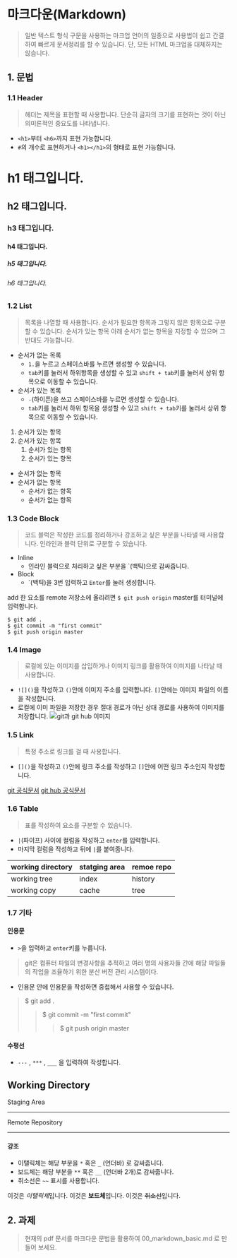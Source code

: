 # 마크다운(Markdown)
> 일반 텍스트 형식 구문을 사용하는 마크업 언어의 일종으로 사용법이 쉽고 간결하여 빠르게 문서정리를 할 수 있습니다. 단, 모든 HTML 마크업을 대체하지는 않습니다.

## 1. 문법
### 1.1 Header
> 헤더는 제목을 표현할 때 사용합니다. 단순히 글자의 크기를 표현하는 것이 아닌 의미론적인 중요도를 나타냅니다. 
- `<h1>`부터 `<h6>`까지 표현 가능합니다.
- `#`의 개수로 표현하거나 `<h1></h1>`의 형태로 표현 가능합니다.
  
# h1 태그입니다.
## h2 태그입니다.
### h3 태그입니다.
#### h4 태그입니다.
##### h5 태그입니다.
###### h6 태그입니다.

### 1.2 List
> 목록을 나열할 때 사용합니다. 순서가 필요한 항목과 그렇지 않은 항목으로 구분할 수 있습니다. 순서가 있는 항목 아래 순서가 없는 항목을 지정할 수 있으며 그 반대도 가능합니다.
- 순서가 없는 목록
  - `1.`을 누르고 스페이스바를 누르면 생성할 수 있습니다.
  - `tab`키를 눌러서 하위항목을 생성할 수 있고 `shift + tab`키를 눌러서 상위 항목으로 이동할 수 있습니다.
- 순서가 있는 목록
  - `-`(하이픈)을 쓰고 스페이스바를 누르면 생성할 수 있습니다. 
  - `tab`키를 눌러서 하위 항목을 생성할 수 있고 `shift + tab`키를 눌러서 상위 항목으로 이동할 수 있습니다. 

1. 순서가 있는 항목
2. 순서가 있는 항목
   1. 순서가 있는 항목
   2. 순서가 있는 항목
- 순서가 없는 항목
- 순서가 없는 항목
  - 순서가 없는 항목
  - 순서가 없는 항목

### 1.3 Code Block
> 코드 블럭은 작성한 코드를 정리하거나 강조하고 싶은 부분을 나타낼 때 사용합니다. 인라인과 블럭 단위로 구분할 수 있습니다.
- Inline
  - 인라인 블럭으로 처리하고 싶은 부분을 `(백틱)으로 감싸줍니다.
- Block
  - `(백틱)을 3번 입력하고 ``Enter``를 눌러 생성합니다.

add 한 요소를 remote 저장소에 올리려면 `$ git push origin` master를 터미널에 입력합니다. 
```
$ git add .
$ git commit -m "first commit"
$ git push origin master
```

### 1.4 Image
> 로컬에 있는 이미지를 삽입하거나 이미지 링크를 활용하여 이미지를 나타날 때 사용합니다.
- `![]()`을 작성하고 `()`안에 이미지 주소를 입력합니다. `[]`안에는 이미지 파일의 이름을 작성합니다.
- 로컬에 이미 파일을 저장한 경우 절대 경로가 아닌 상대 경로를 사용하여 이미지를 저장합니다.
![git과 git hub 이미지](https://velog.velcdn.com/images/dnrwhddk1/post/3d34e6b0-7f4d-4551-8a0b-c1731c382b18/image.png)

### 1.5 Link
> 특정 주소로 링크를 걸 때 사용합니다.
- `[]()`을 작성하고 `()`안에 링크 주소를 작성하고 `[]`안에 어떤 링크 주소인지 작성합니다.

[git 공식문서](https://git-scm.com/book/ko/v2)
[git hub 공식문서](https://docs.github.com/ko)

### 1.6 Table
> 표를 작성하여 요소를 구분할 수 있습니다.
- `|`(파이프) 사이에 컬럼을 작성하고 `enter`를 입력합니다.
- 마지막 컬럼을 작성하고 뒤에 `|`를 붙여줍니다.

|**working directory**|**statging area**|**remoe repo**|
|---|---|---|
|working tree|index|history|
|working copy|cache|tree|

### 1.7 기타
#### 인용문
- `>`을 입력하고 `enter`키를 누릅니다. 
> git은 컴퓨터 파일의 변경사항을 추적하고 여러 명의 사용자들 간에 해당 파일들의 작업을 조율하기 위한 분산 버전 관리 시스템이다.
- 인용문 안에 인용문을 작성하면 중첩해서 사용할 수 있습니다. 
> $ git add .
>> $ git commit -m "first commit"
>>> $ git push origin master

#### 수평선
- `---` , `***` , `___` 을 입력하여 작성합니다.

Working Directory
---
Staging Area
***
Remote Repository
___

#### 강조
- 이탤릭체는 해당 부분을 `*` 혹은 `_` (언더바) 로 감싸줍니다.
- 보드체는 해당 부분을 `**` 혹은 `__` (언더바 2개)로 감싸줍니다.
- 취소선은 `~~` 표시를 사용합니다.

이것은 *이탤릭체*입니다.
이것은 **보드체**입니다.
이것은 ~~취소선~~입니다.

## 2. 과제
> 현재의 pdf 문서를 마크다운 문법을 활용하여 00_markdown_basic.md 로 만들어 보세요.
